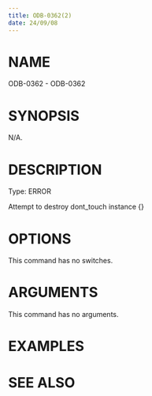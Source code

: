 ```yaml
---
title: ODB-0362(2)
date: 24/09/08
---
```


# NAME

ODB-0362 - ODB-0362

# SYNOPSIS

N/A.

# DESCRIPTION

Type: ERROR

Attempt to destroy dont_touch instance {}

# OPTIONS

This command has no switches.

# ARGUMENTS

This command has no arguments.

# EXAMPLES

# SEE ALSO
